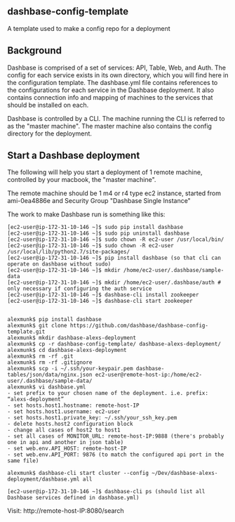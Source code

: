 ## dashbase-config-template
A template used to make a config repo for a deployment

## Background
Dashbase is comprised of a set of services: API, Table, Web, and Auth. The config for each service exists in its own directory, which you will find here in the configuration template. The dashbase.yml file contains references to the configurations for each service in the Dashbase deployment. It also contains connection info
and mapping of machines to the services that should be installed on each.

Dashbase is controlled by a CLI. The machine running the CLI is referred to as the "master machine". The master machine also
contains the config directory for the deployment.


## Start a Dashbase deployment
The following will help you start a deployment of 1 remote machine, controlled by your macbook, the "master machine".

The remote machine should be 1 m4 or r4 type ec2 instance, started from ami-0ea4886e and Security Group "Dashbase Single Instance"

The work to make Dashbase run is something like this:

```
[ec2-user@ip-172-31-10-146 ~]$ sudo pip install dashbase
[ec2-user@ip-172-31-10-146 ~]$ sudo pip uninstall dashbase
[ec2-user@ip-172-31-10-146 ~]$ sudo chown -R ec2-user /usr/local/bin/
[ec2-user@ip-172-31-10-146 ~]$ sudo chown -R ec2-user /usr/local/lib/python2.7/site-packages/
[ec2-user@ip-172-31-10-146 ~]$ pip install dashbase (so that cli can operate on dashbase without sudo)
[ec2-user@ip-172-31-10-146 ~]$ mkdir /home/ec2-user/.dashbase/sample-data
[ec2-user@ip-172-31-10-146 ~]$ mkdir /home/ec2-user/.dashbase/auth # only necessary if configuring the auth service
[ec2-user@ip-172-31-10-146 ~]$ dashbase-cli install zookeeper
[ec2-user@ip-172-31-10-146 ~]$ dashbase-cli start zookeeper


alexmunk$ pip install dashbase
alexmunk$ git clone https://github.com/dashbase/dashbase-config-template.git
alexmunk$ mkdir dashbase-alexs-deployment
alexmunk$ cp -r dashbase-config-template/ dashbase-alexs-deployment/
alexmunk$ cd dashbase-alexs-deployment
alexmunk$ rm -rf .git
alexmunk$ rm -rf .gitignore
alexmunk$ scp -i ~/.ssh/your-keypair.pem dashbase-tables/json/data/nginx.json ec2-user@remote-host-ip:/home/ec2-user/.dashbase/sample-data/
alexmunk$ vi dashbase.yml
- set prefix to your chosen name of the deployment. i.e. prefix: “alexs-deployment”
- set hosts.host1.hostname: remote-host-IP
- set hosts.host1.username: ec2-user
- set hosts.host1.private_key: ~/.ssh/your_ssh_key.pem
- delete hosts.host2 configuration block
- change all cases of host2 to host1
- set all cases of MONITOR_URL: remote-host-IP:9888 (there's probably one in api and another in json table)
- set web.env.API_HOST: remote-host-IP
- set web.env.API_PORT: 9876 (to match the configured api port in the same file)

alexmunk$ dashbase-cli start cluster --config ~/Dev/dashbase-alexs-deployment/dashbase.yml all

[ec2-user@ip-172-31-10-146 ~]$ dashbase-cli ps (should list all Dashbase services defined in dashbase.yml)
```

Visit: http://remote-host-IP:8080/search



